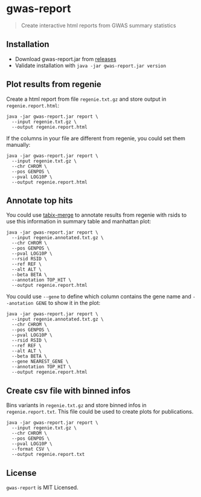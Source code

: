 # gwas-report

> Create interactive html reports from GWAS summary statistics


## Installation

- Download gwas-report.jar from [releases](https://github.com/lukfor/gwas-report/releases)
- Validate installation with `java -jar gwas-report.jar version`

## Plot results from regenie

Create a html report from file `regenie.txt.gz` and store output in `regenie.report.html`:

```
java -jar gwas-report.jar report \
  --input regenie.txt.gz \
  --output regenie.report.html
```

If the columns in your file are different from regenie, you could set them manually:

```
java -jar gwas-report.jar report \
  --input regenie.txt.gz \
  --chr CHROM \
  --pos GENPOS \
  --pval LOG10P \
  --output regenie.report.html
```


## Annotate top hits

You could use [tabix-merge](https://github.com/lukfor/tabix-merge) to annotate results from regenie with rsids to use this information in summary table and manhattan plot:

```
java -jar gwas-report.jar report \
  --input regenie.annotated.txt.gz \
  --chr CHROM \
  --pos GENPOS \
  --pval LOG10P \
  --rsid RSID \
  --ref REF \
  --alt ALT \
  --beta BETA \
  --annotation TOP_HIT \
  --output regenie.report.html
```

You could use `--gene` to define which column contains the gene name and `--anotation GENE` to show it in the plot:

```
java -jar gwas-report.jar report \
  --input regenie.annotated.txt.gz \
  --chr CHROM \
  --pos GENPOS \
  --pval LOG10P \
  --rsid RSID \
  --ref REF \
  --alt ALT \
  --beta BETA \
  --gene NEAREST_GENE \
  --annotation TOP_HIT \
  --output regenie.report.html
```

## Create csv file with binned infos

Bins variants in `regenie.txt.gz` and store binned infos in `regenie.report.txt`. This file could be used to create plots for publications.

```
java -jar gwas-report.jar report \
  --input regenie.txt.gz \
  --chr CHROM \
  --pos GENPOS \
  --pval LOG10P \
  --format CSV \
  --output regenie.report.txt
```


## License

`gwas-report` is MIT Licensed.
